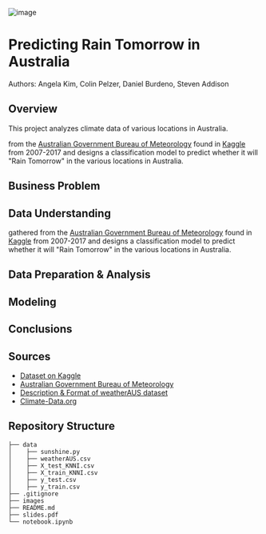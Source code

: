 ![image](https://user-images.githubusercontent.com/79756630/145095351-9a4b9850-53b3-4f25-b3df-a4f471e03856.png)

# Predicting Rain Tomorrow in Australia
Authors: Angela Kim, Colin Pelzer, Daniel Burdeno, Steven Addison

## Overview
This project analyzes climate data of various locations in Australia.

from the [Australian Government Bureau of Meteorology](http://www.bom.gov.au/climate/data/) found in [Kaggle](https://www.kaggle.com/jsphyg/weather-dataset-rattle-package) from 2007-2017 and designs a classification model to predict whether it will "Rain Tomorrow" in the various locations in Australia.

## Business Problem



## Data Understanding
gathered from the [Australian Government Bureau of Meteorology](http://www.bom.gov.au/climate/data/) found in [Kaggle](https://www.kaggle.com/jsphyg/weather-dataset-rattle-package) from 2007-2017 and designs a classification model to predict whether it will "Rain Tomorrow" in the various locations in Australia.



## Data Preparation & Analysis

## Modeling

## Conclusions

## Sources
- [Dataset on Kaggle](https://www.kaggle.com/jsphyg/weather-dataset-rattle-package)
- [Australian Government Bureau of Meteorology](http://www.bom.gov.au/climate/data/)
- [Description & Format of weatherAUS dataset](https://rdrr.io/cran/rattle.data/man/weatherAUS.html)
- [Climate-Data.org](https://en.climate-data.org/oceania/australia-140/)

## Repository Structure
```
├── data
│    ├── sunshine.py
│    ├── weatherAUS.csv
│    ├── X_test_KNNI.csv
│    ├── X_train_KNNI.csv
│    ├── y_test.csv
│    ├── y_train.csv
├── .gitignore
├── images
├── README.md
├── slides.pdf
└── notebook.ipynb
```
